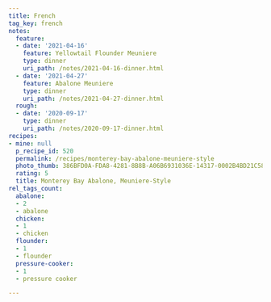 ```yaml
---
title: French
tag_key: french
notes:
  feature:
  - date: '2021-04-16'
    feature: Yellowtail Flounder Meuniere
    type: dinner
    uri_path: /notes/2021-04-16-dinner.html
  - date: '2021-04-27'
    feature: Abalone Meuniere
    type: dinner
    uri_path: /notes/2021-04-27-dinner.html
  rough:
  - date: '2020-09-17'
    type: dinner
    uri_path: /notes/2020-09-17-dinner.html
recipes:
- mine: null
  p_recipe_id: 520
  permalink: /recipes/monterey-bay-abalone-meuniere-style
  photo_thumb: 386BFD0A-FDA8-4281-8B8B-A06B6931036E-14317-0002B4BD21C58E40.jpg
  rating: 5
  title: Monterey Bay Abalone, Meuniere-Style
rel_tags_count:
  abalone:
  - 2
  - abalone
  chicken:
  - 1
  - chicken
  flounder:
  - 1
  - flounder
  pressure-cooker:
  - 1
  - pressure cooker

---
```

